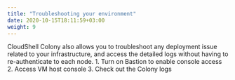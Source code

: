 ```yaml
---
title: "Troubleshooting your environment"
date: 2020-10-15T18:11:59+03:00
weight: 9
---
```

CloudShell Colony also allows you to troubleshoot any deployment issue related to your infrastructure, and access the detailed logs without having to re-authenticate to each node.
1\. Turn on Bastion to enable console access
2\. Access VM host console
3\. Check out the Colony logs
